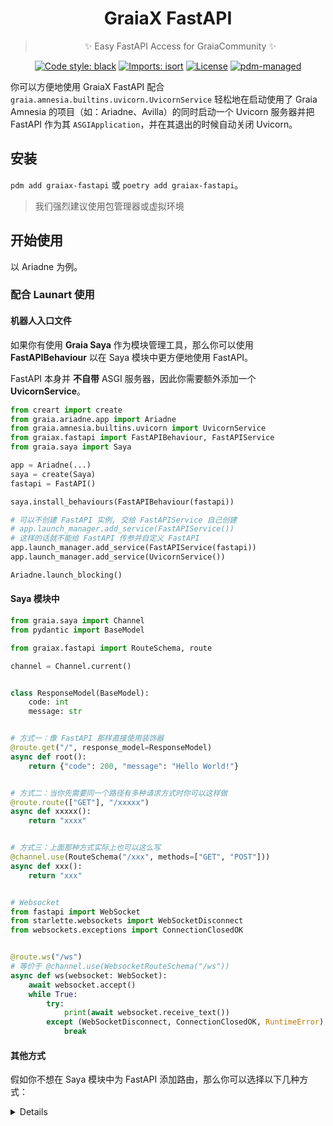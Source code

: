 <div align="center">

# GraiaX FastAPI

> :sparkles: Easy FastAPI Access for GraiaCommunity :sparkles:

[![Code style: black](https://img.shields.io/badge/code%20style-black-000000.svg)](https://github.com/psf/black)
[![Imports: isort](https://img.shields.io/badge/%20imports-isort-%231674b1?style=flat&labelColor=ef8336)](https://pycqa.github.io/isort/)
[![License](https://img.shields.io/github/license/GraiaCommunity/graiax-fastapi)](https://github.com/GraiaCommunity/graiax-fastapi/blob/master/LICENSE)
[![pdm-managed](https://img.shields.io/badge/pdm-managed-blueviolet)](https://pdm.fming.dev)

</div>

你可以方便地使用 GraiaX FastAPI 配合 `graia.amnesia.builtins.uvicorn.UvicornService`
轻松地在启动使用了 Graia Amnesia 的项目（如：Ariadne、Avilla）的同时启动一个
Uvicorn 服务器并把 FastAPI 作为其 `ASGIApplication`，并在其退出的时候自动关闭 Uvicorn。

## 安装

`pdm add graiax-fastapi` 或 `poetry add graiax-fastapi`。

> 我们强烈建议使用包管理器或虚拟环境

## 开始使用

以 Ariadne 为例。

### 配合 Launart 使用

#### 机器人入口文件

如果你有使用 **Graia Saya** 作为模块管理工具，那么你可以使用 **FastAPIBehaviour**
以在 Saya 模块中更方便地使用 FastAPI。

FastAPI 本身并 **不自带** ASGI 服务器，因此你需要额外添加一个 **UvicornService**。

```python
from creart import create
from graia.ariadne.app import Ariadne
from graia.amnesia.builtins.uvicorn import UvicornService
from graiax.fastapi import FastAPIBehaviour, FastAPIService
from graia.saya import Saya

app = Ariadne(...)
saya = create(Saya)
fastapi = FastAPI()

saya.install_behaviours(FastAPIBehaviour(fastapi))

# 可以不创建 FastAPI 实例, 交给 FastAPIService 自己创建
# app.launch_manager.add_service(FastAPIService())
# 这样的话就不能给 FastAPI 传参并自定义 FastAPI
app.launch_manager.add_service(FastAPIService(fastapi))
app.launch_manager.add_service(UvicornService())

Ariadne.launch_blocking()
```

#### Saya 模块中

```python
from graia.saya import Channel
from pydantic import BaseModel

from graiax.fastapi import RouteSchema, route

channel = Channel.current()


class ResponseModel(BaseModel):
    code: int
    message: str


# 方式一：像 FastAPI 那样直接使用装饰器
@route.get("/", response_model=ResponseModel)
async def root():
    return {"code": 200, "message": "Hello World!"}


# 方式二：当你先需要同一个路径有多种请求方式时你可以这样做
@route.route(["GET"], "/xxxxx")
async def xxxxx():
    return "xxxx"


# 方式三：上面那种方式实际上也可以这么写
@channel.use(RouteSchema("/xxx", methods=["GET", "POST"]))
async def xxx():
    return "xxx"


# Websocket
from fastapi import WebSocket
from starlette.websockets import WebSocketDisconnect
from websockets.exceptions import ConnectionClosedOK


@route.ws("/ws")
# 等价于 @channel.use(WebsocketRouteSchema("/ws"))
async def ws(websocket: WebSocket):
    await websocket.accept()
    while True:
        try:
            print(await websocket.receive_text())
        except (WebSocketDisconnect, ConnectionClosedOK, RuntimeError):
            break
```

#### 其他方式

假如你不想在 Saya 模块中为 FastAPI 添加路由，那么你可以选择以下几种方式：

<details>

##### 在机器人入口文件中直接添加

```python
...
fastapi = FastAPI()


@fastapi.get("/main")
async def main():
    return "main"


app.launch_manager.add_service(FastAPIService(fastapi))
...
```

##### 在 Ariadne 启动成功后添加

```python
from graia.amnesia.builtins.uvicorn import ASGIHandlerProvider


async def root():
    ...


@listen(ApplicationLaunched)
async def function(app: Ariadne):
    mgr = app.launch_manager
    fastapi: FastAPI = mgr.get_interface(ASGIHandlerProvider).get_asgi_handler()  # type: ignore
    fastapi.add_middleware(
        CORSMiddleware,
        allow_origins=['*'],
        allow_credentials=True,
        allow_methods=['*'],
        allow_headers=['*'],
    )
    fastapi.add_api_route('/', endpoint=root, methods=['GET'])
    fastapi.get('/main')(root)
    fastapi.add_api_websocket_route('/ws', endpoint=websocket)
```

</details>
